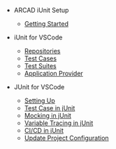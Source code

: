 * ARCAD iUnit Setup
    * [Getting Started](pages/getting-started.md)

* iUnit for VSCode
    * [Repositories](pages/iUnit/repositories.md)
    * [Test Cases](pages/iUnit/test-cases.md)
    * [Test Suites](pages/iUnit/test-suites.md)
    * [Application Provider](pages/iUnit/application-provider.md)

* JUnit for VSCode
    * [Setting Up](pages/JUnit/with-junit.md)
    * [Test Case in jUnit](pages/JUnit/junit-test-case.md)
    * [Mocking in jUnit](pages/JUnit/junit-mocking.md)
    * [Variable Tracing in jUnit](pages/JUnit/junit-variable-tracing.md)
    * [CI/CD in jUnit](pages/JUnit/junit-ci-cd.md)
    * [Update Project Configuration](pages/JUnit/junit-update-project.md)
